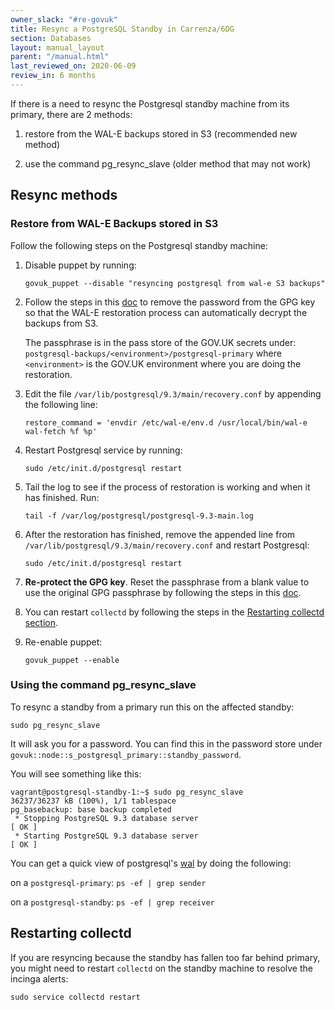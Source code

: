 ```yaml
---
owner_slack: "#re-govuk"
title: Resync a PostgreSQL Standby in Carrenza/6DG
section: Databases
layout: manual_layout
parent: "/manual.html"
last_reviewed_on: 2020-06-09
review_in: 6 months
---
```


If there is a need to resync the Postgresql standby machine from its primary,
there are 2 methods:

1. restore from the WAL-E backups stored in S3 (recommended new method)

2. use the command pg_resync_slave (older method that may not work)

## Resync methods

### Restore from WAL-E Backups stored in S3

Follow the following steps on the Postgresql standby machine:

1. Disable puppet by running:

   ```
   govuk_puppet --disable "resyncing postgresql from wal-e S3 backups"
   ```

2. Follow the steps in this [doc](/manual/postgresql-backups.html#wal-e-failing-with-errors-about-gpg)
   to remove the password from the GPG key so that the WAL-E restoration process
   can automatically decrypt the backups from S3.

   The passphrase is in the pass store of the GOV.UK secrets under:
   `postgresql-backups/<environment>/postgresql-primary`
   where `<environment>` is the GOV.UK environment where you are doing the restoration.

3. Edit the file `/var/lib/postgresql/9.3/main/recovery.conf` by appending the
   following line:

   ```
   restore_command = 'envdir /etc/wal-e/env.d /usr/local/bin/wal-e wal-fetch %f %p'
   ```

4. Restart Postgresql service by running:

   ```
   sudo /etc/init.d/postgresql restart
   ```

5. Tail the log to see if the process of restoration is working and when
   it has finished. Run:

   ```
   tail -f /var/log/postgresql/postgresql-9.3-main.log
   ```

6. After the restoration has finished, remove the appended line from `/var/lib/postgresql/9.3/main/recovery.conf` and restart Postgresql:

   ```
   sudo /etc/init.d/postgresql restart
   ```

7. **Re-protect the GPG key**. Reset the passphrase from a blank value to use the original GPG passphrase by following the steps in this [doc](/manual/postgresql-backups.html#wal-e-failing-with-errors-about-gpg).

8. You can restart `collectd` by following the steps in the [Restarting collectd section](#restarting-collectd).

9. Re-enable puppet:

   ```
   govuk_puppet --enable
   ```

### Using the command pg_resync_slave

To resync a standby from a primary run this on the affected standby:

```
sudo pg_resync_slave
```

It will ask you for a password. You can find this in the password store under `govuk::node::s_postgresql_primary::standby_password`.

You will see something like this:

```
vagrant@postgresql-standby-1:~$ sudo pg_resync_slave
36237/36237 kB (100%), 1/1 tablespace
pg_basebackup: base backup completed
 * Stopping PostgreSQL 9.3 database server                                 [ OK ]
 * Starting PostgreSQL 9.3 database server                                 [ OK ]
```

You can get a quick view of postgresql's [wal](https://www.postgresql.org/docs/9.1/wal-intro.html) by doing the following:

on a `postgresql-primary`: `ps -ef | grep sender`

on a `postgresql-standby`: `ps -ef | grep receiver`

## Restarting collectd

If you are resyncing because the standby has fallen too far behind primary,
you might need to restart `collectd` on the standby machine to resolve the
incinga alerts:

```
sudo service collectd restart
```
